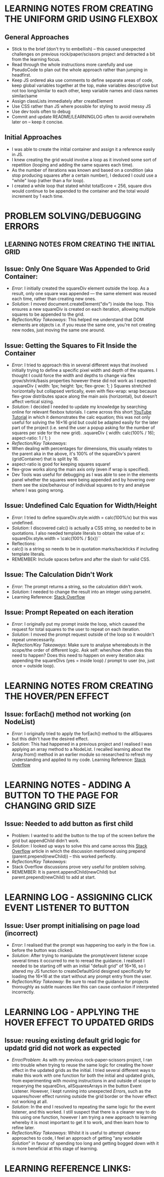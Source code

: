 # LEARNING NOTES FROM CREATING THE UNIFORM GRID USING FLEXBOX

## General Approaches
- Stick to the brief (don't try to embellish) – this caused unexpected challenges on previous rock/paper/scissors project and detracted a bit from the learning focus.
- Read through the whole instructions more carefully and use PseudoCode to plan out the whole approach rather than jumping in headfirst.
- Keep JS ordered aka use comments to define separate areas of code, keep global variables together at the top, make variables descriptive but not too long/similar to each other, keep variable names and class names similar/same
- Assign classLists immediately after createElement
- Use CSS rather than JS where possible for styling to avoid messy JS
- Use dev tools often to debug
- Commit and update README/LEARNINGLOG often to avoid overwhelm later on – keep it concise.

## Initial Approaches
- I was able to create the initial container and assign it a reference easily in JS.
- I knew creating the grid would involve a loop as it involved some sort of repetition (looping and adding the same squares each time).
- As the number of iterations was known and based on a condition (aka stop producing squares after a certain number), I deduced I could use a "while" loop (rather than a for loop).
- I created a while loop that stated whilst totalScore < 256, square divs would continue to be appended to the container and the total would increment by 1 each time. 

# PROBLEM SOLVING/DEBUGGING ERRORS

## LEARNING NOTES FROM CREATING THE INITIAL GRID
## Issue: Only One Square Was Appended to Grid Container:
- *Error*: I initially created the squareDiv element outside the loop. As a result, only one square was appended — the same element was reused each time, rather than creating new ones.
- *Solution*: I moved document.createElement("div") inside the loop. This ensures a new squareDiv is created on each iteration, allowing multiple squares to be appended to the grid.
- *Reflection/Key Takeaways*: This helped me understand that DOM elements are objects i.e. if you reuse the same one, you're not creating new nodes, just moving the same one around.
## Issue: Getting the Squares to Fit Inside the Container
- *Error*: I tried to approach this in several different ways that involved initially trying to define a specific pixel width and depth of the squares. I thought I could force the width and depths to change via flex grow/shrink/basis properties however these did not work as I expected:
.squareDiv {
  width: 1px;
  height: 1px;
  flex-grow: 1;
}
Squares stretched horizontally but collapsed vertically, even with flex-wrap: wrap because flex-grow distributes space along the main axis (horizontal), but doesn’t affect vertical sizing.
- *Solution*: I decided I needed to update my knowledge by searching online for relevant flexbox tutorials. I came across this short [YouTube Tutorial][1] in which it demonstrates the calc equation; this was not only useful for solving the 16×16 grid but could be adapted easily for the later part of the project (i.e. send the user a popup asking for the number of squares per side for the new grid).
.squareDiv {
  width: calc(100% / 16);
  aspect-ratio: 1 / 1;
}
- *Reflection/Key Takeaways*:
- When dealing with percentages for dimensions, this usually relates to the parent aka in the above, it's 100% of the squareDiv's parent (gridContainer) that is split by 16.
- aspect-ratio is good for keeping squares square!
- flex-grow works along the main axis only (even if wrap is specified).
- Dev Tools was useful for debugging as I was able to see in the elements panel whether the squares were being appended and by hovering over them see the size/behaviour of individual squares to try and analyse where I was going wrong.

## Issue: Undefined Calc Equation for Width/Height
- *Error*: I tried to define squareDiv.style.width = calc(100%/x) but this was undefined.
- *Solution*: I discovered calc() is actually a CSS string, so needed to be in quotations. I also needed template literals to obtain the value of x:
squareDiv.style.width = \calc(100% / ${x})``
- Reflections:
- calc() is a string so needs to be in quotation marks/backticks if including template literals.
- REMEMBER: Include spaces before and after the slash for valid CSS.

## Issue: The Calculation Didn't Work 
- *Error*: The prompt returns a string, so the calculation didn’t work.
- *Solution*: I needed to change the result into an integer using parseInt.
- Learning Reference: [Stack Overflow][2] 

## Issue: Prompt Repeated on each iteration
- *Error*: I originally put my prompt inside the loop, which caused the request for total squares to the user to repeat on each iteration.
- *Solution*: I moved the prompt request outside of the loop so it wouldn't repeat unnecessarily.
- *Reflection/Key Takeaways*: Make sure to analyse whereabouts in the scope/the order of different logic. Ask self: when/how often does this need to happen? Does this need to happen on every iteration aka: appending the squareDivs (yes = inside loop) / prompt to user (no, just once = outside loop).

# LEARNING NOTES FROM CREATING THE HOVER/PEN EFFECT
## Issue: forEach() method not working (on NodeList)
- *Error*: I originally tried to apply the forEach() method to the allSquares but this didn't have the desired effect.
- *Solution*: This had happened in a previous project and I realised I was applying an array method to a NodeList. I recalled learning about the Array.from() method in an earlier module so researched to refresh my understanding and applied to my code.
Learning Reference: [Stack Overflow][3] 

# LEARNING NOTES - ADDING A BUTTON TO THE PAGE FOR CHANGING GRID SIZE
## Issue: Needed to add button as first child
- Problem: I wanted to add the button to the top of the screen before the grid but appendChild didn't work.
- *Solution*: I looked up ways to solve this and came across this [Stack Overflow][4] article in which the discussion mentioned using prepend (parent.prepend(newChild)) – this worked perfectly.
- *Reflection/Key Takeaways*:
- Stack Overflow discussions prove very useful for problem solving.
- REMEMBER: It is parent.appendChild(newChild) but parent.prepend(newChild) to add at start.

# LEARNING LOG -  ASSIGNING CLICK EVENT LISTENER TO BUTTON
## Issue: User prompt initialising on page load (incorrect)
- *Error*: I realised that the prompt was happening too early in the flow i.e. before the button was clicked.
- *Solution*: After trying to manipulate the prompt/event listener scope several times it occurred to me to reread the guidance. I realised I needed to be starting off with an initial "default grid" of 16×16, so I altered my JS function to createDefaultGrid designed specifically for loading the 16×16 at the start without any prompt entry from the user.
- *Reflection/Key Takeaway*: Be sure to read the guidance for projects thoroughly as subtle nuances like this can cause confusion if interpreted incorrectly.

# LEARNING LOG - APPLYING THE HOVER EFFECT TO UPDATED GRIDS
## Issue: reusing existing default grid logic for updatd grid did not work as expected
- *Error/Problem*: As with my previous rock-paper-scissors project, I ran into trouble when trying to reuse the same logic for creating the hover effect in the updated grids as the initial. I tried several different ways to make this work with one function for both the initial and updated grids, from experimenting with moving instructions in and outside of scope to requerying the squareDivs, allSquaresArrays in the button Event Listener. However, I kept running into unexpected *Error*s, such as the squares/hover effect running outside the grid border or the hover effect not working at all.
- *Solution*: In the end I resolved to repeating the same logic for the event listener, and this worked. I still suspect that there is a cleaner way to do this using one function, however I am trying a new approach to learning whereby it is most important to get it to work, and then learn how to refine later.
- *Reflection/Key Takeaways*: Whilst it is useful to attempt cleaner approaches to code, I feel an approach of getting "any workable *Solution*" in favour of spending too long and getting bogged down with it is more beneficial at this stage of learning.

# LEARNING REFERENCE LINKS:
[1]: https://www.youtube.com/watch?v=VKHmCDKIsf0
[2]: https://stackoverflow.com/questions/60713479/what-is-the-best-way-to-make-a-prompt-into-an-integer-in-js
[3]: https://stackoverflow.com/questions/3199588/fastest-way-to-convert-javascript-nodelist-to-array
[4]: https://stackoverflow.com/questions/2007357/how-to-set-dom-element-as-first-child







